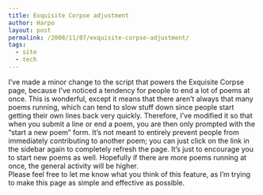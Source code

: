 ```yaml
---
title: Exquisite Corpse adjustment
author: Harpo
layout: post
permalink: /2008/11/07/exquisite-corpse-adjustment/
tags:
  - site
  - tech
---
```

I&#8217;ve made a minor change to the script that powers the Exquisite Corpse page, because I&#8217;ve noticed a tendency for people to end a lot of poems at once. This is wonderful, except it means that there aren&#8217;t always that many poems running, which can tend to slow stuff down since people start getting their own lines back very quickly. Therefore, I&#8217;ve modified it so that when you submit a line or end a poem, you are then only prompted with the &#8220;start a new poem&#8221; form. It&#8217;s not meant to entirely prevent people from immediately contributing to another poem; you can just click on the link in the sidebar again to completely refresh the page. It&#8217;s just to encourage you to start new poems as well. Hopefully if there are more poems running at once, the general activity will be higher.  
Please feel free to let me know what you think of this feature, as I&#8217;m trying to make this page as simple and effective as possible.